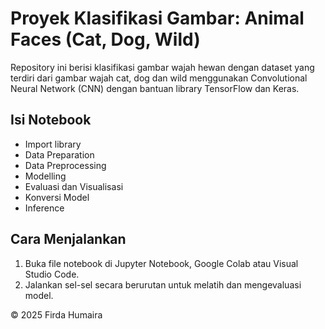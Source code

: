 # Proyek Klasifikasi Gambar: Animal Faces (Cat, Dog, Wild)
Repository ini berisi klasifikasi gambar wajah hewan dengan dataset yang terdiri dari gambar wajah cat, dog dan wild menggunakan Convolutional Neural Network (CNN) dengan bantuan library TensorFlow dan Keras.

## Isi Notebook

- Import library
- Data Preparation
- Data Preprocessing
- Modelling
- Evaluasi dan Visualisasi
- Konversi Model
- Inference

## Cara Menjalankan

1. Buka file notebook di Jupyter Notebook, Google Colab atau Visual Studio Code.
2. Jalankan sel-sel secara berurutan untuk melatih dan mengevaluasi model.


© 2025 Firda Humaira
